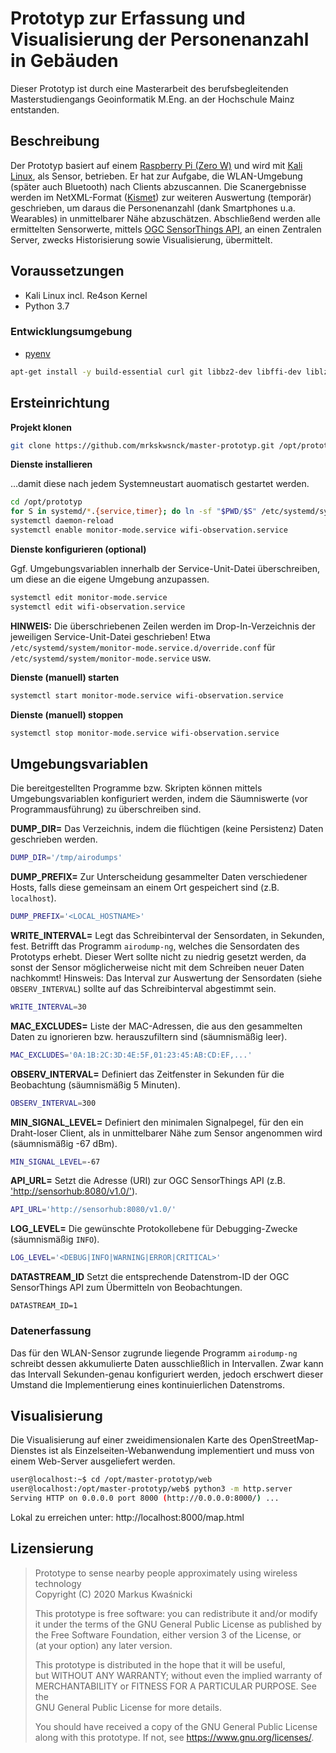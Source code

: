 # Prototyp zur Erfassung und Visualisierung der Personenanzahl in Gebäuden

Dieser Prototyp ist durch eine Masterarbeit des berufsbegleitenden Masterstudiengangs Geoinformatik M.Eng. an der Hochschule Mainz entstanden.

## Beschreibung

Der Prototyp basiert auf einem [Raspberry Pi (Zero W)](https://www.raspberrypi.org/products/raspberry-pi-zero-w/) und wird mit [Kali Linux](https://www.kali.org/), als Sensor, betrieben.
Er hat zur Aufgabe, die WLAN-Umgebung (später auch Bluetooth) nach Clients abzuscannen.
Die Scanergebnisse werden im NetXML-Format ([Kismet](https://www.kismetwireless.net/)) zur weiteren Auswertung (temporär) geschrieben, um daraus die Personenanzahl (dank Smartphones u.a. Wearables) in unmittelbarer Nähe abzuschätzen.
Abschließend werden alle ermittelten Sensorwerte, mittels [OGC SensorThings API](http://docs.opengeospatial.org/is/15-078r6/15-078r6.html), an einen Zentralen Server, zwecks Historisierung sowie Visualisierung, übermittelt.

## Voraussetzungen

* Kali Linux incl. Re4son Kernel
* Python 3.7

### Entwicklungsumgebung

* [pyenv](https://github.com/pyenv/pyenv)

```bash
apt-get install -y build-essential curl git libbz2-dev libffi-dev liblzma-dev libncurses5-dev libncursesw5-dev libreadline-dev libsqlite3-dev libssl-dev llvm python3-lxml python3-openssl tk-dev wget xz-utils zlib1g-dev
```

## Ersteinrichtung

**Projekt klonen**

```bash
git clone https://github.com/mrkskwsnck/master-prototyp.git /opt/prototyp
```

**Dienste installieren**

…damit diese nach jedem Systemneustart auomatisch gestartet werden.

```bash
cd /opt/prototyp
for S in systemd/*.{service,timer}; do ln -sf "$PWD/$S" /etc/systemd/system; done
systemctl daemon-reload
systemctl enable monitor-mode.service wifi-observation.service
```

**Dienste konfigurieren (optional)**

Ggf. Umgebungsvariablen innerhalb der Service-Unit-Datei überschreiben, um diese an die eigene Umgebung anzupassen.

```bash
systemctl edit monitor-mode.service
systemctl edit wifi-observation.service
```

**HINWEIS:** Die überschriebenen Zeilen werden im Drop-In-Verzeichnis der jeweiligen Service-Unit-Datei geschrieben! Etwa `/etc/systemd/system/monitor-mode.service.d/override.conf` für `/etc/systemd/system/monitor-mode.service` usw.

**Dienste (manuell) starten**

```bash
systemctl start monitor-mode.service wifi-observation.service
```

**Dienste (manuell) stoppen**

```bash
systemctl stop monitor-mode.service wifi-observation.service
```

## Umgebungsvariablen

Die bereitgestellten Programme bzw. Skripten können mittels Umgebungsvariablen konfiguriert werden, indem die Säumniswerte (vor Programmausführung) zu überschreiben sind.

**DUMP_DIR=** Das Verzeichnis, indem die flüchtigen (keine Persistenz) Daten geschrieben werden.

```bash
DUMP_DIR='/tmp/airodumps'
```
**DUMP_PREFIX=** Zur Unterscheidung gesammelter Daten verschiedener Hosts, falls diese gemeinsam an einem Ort gespeichert sind (z.B. `localhost`).

```bash
DUMP_PREFIX='<LOCAL_HOSTNAME>'
```

**WRITE_INTERVAL=** Legt das Schreibinterval der Sensordaten, in Sekunden, fest.
Betrifft das Programm `airodump-ng`, welches die Sensordaten des Prototyps erhebt.
Dieser Wert sollte nicht zu niedrig gesetzt werden, da sonst der Sensor möglicherweise nicht mit dem Schreiben neuer Daten nachkommt!
Hinsweis: Das Interval zur Auswertung der Sensordaten (siehe `OBSERV_INTERVAL`) sollte auf das Schreibinterval abgestimmt sein.

```bash
WRITE_INTERVAL=30
```

**MAC_EXCLUDES=** Liste der MAC-Adressen, die aus den gesammelten Daten zu ignorieren bzw. herauszufiltern sind (säumnismäßig leer).

```bash
MAC_EXCLUDES='0A:1B:2C:3D:4E:5F,01:23:45:AB:CD:EF,...'
```

**OBSERV_INTERVAL=** Definiert das Zeitfenster in Sekunden für die Beobachtung (säumnismäßig 5 Minuten).

```bash
OBSERV_INTERVAL=300
```

**MIN_SIGNAL_LEVEL=** Definiert den minimalen Signalpegel, für den ein Draht-loser Client, als in unmittelbarer Nähe zum Sensor angenommen wird (säumnismäßig -67 dBm).

```bash
MIN_SIGNAL_LEVEL=-67
```

**API_URL=** Setzt die Adresse (URI) zur OGC SensorThings API (z.B. ['http://sensorhub:8080/v1.0/']('http://sensorhub:8080/v1.0/')).

```bash
API_URL='http://sensorhub:8080/v1.0/'
```

**LOG_LEVEL=** Die gewünschte Protokollebene für Debugging-Zwecke (säumnismäßig `INFO`).

```bash
LOG_LEVEL='<DEBUG|INFO|WARNING|ERROR|CRITICAL>'
```

**DATASTREAM_ID** Setzt die entsprechende Datenstrom-ID der OGC SensorThings API zum Übermitteln von Beobachtungen.

```
DATASTREAM_ID=1
```

### Datenerfassung

Das für den WLAN-Sensor zugrunde liegende Programm `airodump-ng` schreibt dessen akkumulierte Daten ausschließlich in Intervallen.
Zwar kann das Intervall Sekunden-genau konfiguriert werden, jedoch erschwert dieser Umstand die Implementierung eines kontinuierlichen Datenstroms.

## Visualisierung

Die Visualisierung auf einer zweidimensionalen Karte des OpenStreetMap-Dienstes ist als Einzelseiten-Webanwendung implementiert und muss von einem Web-Server ausgeliefert werden.

```bash
user@localhost:~$ cd /opt/master-prototyp/web
user@localhost:/opt/master-prototyp/web$ python3 -m http.server
Serving HTTP on 0.0.0.0 port 8000 (http://0.0.0.0:8000/) ...
```

Lokal zu erreichen unter: http://localhost:8000/map.html

## Lizensierung

> Prototype to sense nearby people approximately using wireless technology  
> Copyright (C) 2020  Markus Kwaśnicki
>
> This prototype is free software: you can redistribute it and/or modify  
> it under the terms of the GNU General Public License as published by  
> the Free Software Foundation, either version 3 of the License, or  
> (at your option) any later version.
>
> This prototype is distributed in the hope that it will be useful,  
> but WITHOUT ANY WARRANTY; without even the implied warranty of  
> MERCHANTABILITY or FITNESS FOR A PARTICULAR PURPOSE.  See the  
> GNU General Public License for more details.
>
> You should have received a copy of the GNU General Public License  
> along with this prototype.  If not, see <https://www.gnu.org/licenses/>.
